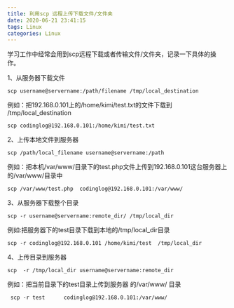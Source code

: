 ```yaml
---
title: 利用scp 远程上传下载文件/文件夹
date: 2020-06-21 23:41:15
tags: Linux
categories: Linux
---
```

学习工作中经常会用到scp远程下载或者传输文件/文件夹，记录一下具体的操作。

1、从服务器下载文件
```
scp username@servername:/path/filename /tmp/local_destination
```

例如：把192.168.0.101上的/home/kimi/test.txt的文件下载到 /tmp/local_destination

```
scp codinglog@192.168.0.101:/home/kimi/test.txt 
```
<!--more-->
2、上传本地文件到服务器
```
scp /path/local_filename username@servername:/path  
```

例如：把本机/var/www/目录下的test.php文件上传到192.168.0.101这台服务器上的/var/www/目录中

```
scp /var/www/test.php  codinglog@192.168.0.101:/var/www/ 
```

3、从服务器下载整个目录

```
scp -r username@servername:remote_dir/ /tmp/local_dir 
```

例如:把服务器下的test目录下载到本地的/tmp/local_dir目录
```
scp -r codinglog@192.168.0.101 /home/kimi/test  /tmp/local_dir
```

4、上传目录到服务器

```
scp  -r /tmp/local_dir username@servername:remote_dir
```

例如：把当前目录下的test目录上传到服务器 的/var/www/ 目录
```
 scp -r test      codinglog@192.168.0.101:/var/www/ 
```